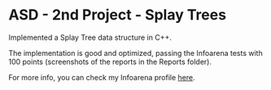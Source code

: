 # ASD - 2nd Project - Splay Trees

Implemented a Splay Tree data structure in C++.

The implementation is good and optimized, passing the Infoarena tests with 100 points (screenshots of the reports in the Reports folder).

For more info, you can check my Infoarena profile [here](https://www.infoarena.ro/utilizator/nicu_ducal).
